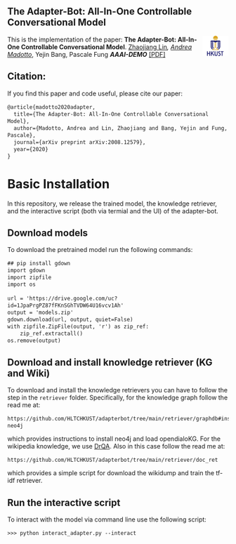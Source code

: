 ## The Adapter-Bot: All-In-One Controllable Conversational Model

<img align="right" src="plot/HKUST.jpg" width="12%">

This is the implementation of the paper:
**The Adapter-Bot: All-In-One Controllable Conversational Model**. [Zhaojiang Lin](https://zlinao.github.io/)*, [Andrea Madotto](https://andreamad8.github.io/)*, Yejin Bang, Pascale Fung  ***AAAI-DEMO*** [[PDF]](https://arxiv.org/pdf/2008.12579.pdf)


## Citation:
If you find this paper and code useful, please cite our paper: 
```
@article{madotto2020adapter,
  title={The Adapter-Bot: All-In-One Controllable Conversational Model},
  author={Madotto, Andrea and Lin, Zhaojiang and Bang, Yejin and Fung, Pascale},
  journal={arXiv preprint arXiv:2008.12579},
  year={2020}
}
```

# Basic Installation
In this repository, we release the trained model, the knowledge retriever, and the interactive script (both via termial and the UI) of the adapter-bot. 

## Download models
To download the pretrained model run the following commands: 
```
## pip install gdown
import gdown
import zipfile
import os

url = 'https://drive.google.com/uc?id=1JpaPrgPZ87fFKnSGhTVDW64U16vcv1Ah'
output = 'models.zip'
gdown.download(url, output, quiet=False)
with zipfile.ZipFile(output, 'r') as zip_ref:
    zip_ref.extractall()
os.remove(output)
```

## Download and install knowledge retriever (KG and Wiki)
To download and install the knowledge retrievers you can have to follow the step in the ```retriever``` folder. Specifically, for the knowledge graph follow the read me at:
```
https://github.com/HLTCHKUST/adapterbot/tree/main/retriever/graphdb#installing-neo4j
```
which provides instructions to install neo4j and load opendialoKG. For the wikipedia knowledge, we use [DrQA](https://github.com/facebookresearch/DrQA). Also in this case follow the read me at:
```
https://github.com/HLTCHKUST/adapterbot/tree/main/retriever/doc_ret
```
which provides a simple script for download the wikidump and train the tf-idf retriever.

## Run the interactive script
To interact with the model via command line use the following script:
```
>>> python interact_adapter.py --interact
```

